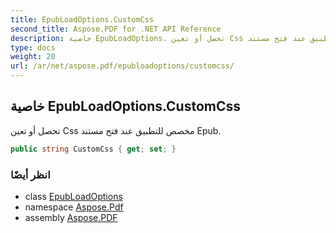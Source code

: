 ```yaml
---
title: EpubLoadOptions.CustomCss
second_title: Aspose.PDF for .NET API Reference
description: خاصية EpubLoadOptions. تحصل أو تعين Css مخصص للتطبيق عند فتح مستند Epub
type: docs
weight: 20
url: /ar/net/aspose.pdf/epubloadoptions/customcss/
---
```

## خاصية EpubLoadOptions.CustomCss

تحصل أو تعين Css مخصص للتطبيق عند فتح مستند Epub.

```csharp
public string CustomCss { get; set; }
```

### انظر أيضًا

* class [EpubLoadOptions](../)
* namespace [Aspose.Pdf](../../../aspose.pdf/)
* assembly [Aspose.PDF](../../../)
